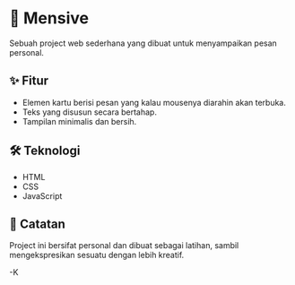 # 💌 Mensive
Sebuah project web sederhana yang dibuat untuk menyampaikan pesan personal.

## ✨ Fitur
- Elemen kartu berisi pesan yang kalau mousenya diarahin akan terbuka.
- Teks yang disusun secara bertahap.
- Tampilan minimalis dan bersih.

## 🛠️ Teknologi
- HTML
- CSS
- JavaScript

## 📌 Catatan
Project ini bersifat personal dan dibuat sebagai latihan, sambil mengekspresikan sesuatu dengan lebih kreatif.

-K
